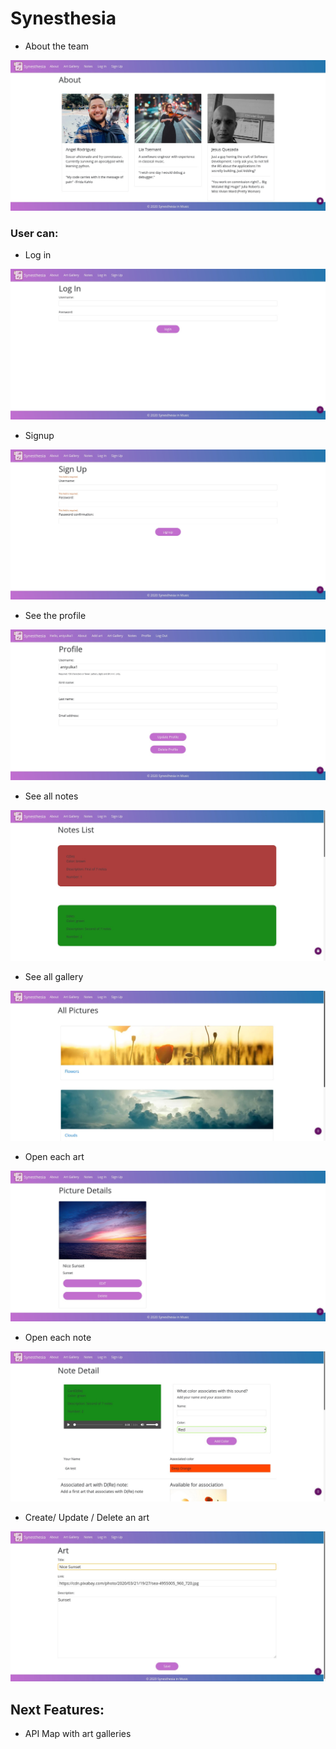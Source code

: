 # Synesthesia

* About the team

![About](assets/about.jpg)

### User can:
* Log in

![Login](/assets/login.jpg)

* Signup

![Signup](/assets/signup.jpg)

* See the profile

![Signup](/assets/profile.jpg)

* See all notes

![Signup](/assets/notes.jpg)

* See all gallery

![Signup](/assets/gallery.jpg)

* Open each art

![Signup](/assets/art.jpg)

* Open each note

![Signup](/assets/note_detail.jpg)

* Create/ Update / Delete an art

![Signup](/assets/new_art.jpg)

## Next Features:

* API Map with art galleries






